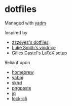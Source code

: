 # dotfiles
Managed with [yadm](https://yadm.io/)

Inspired by
- [zzzeyez's dotfiles](https://github.com/zzzeyez/dots)
- [Luke Smith's voidrice](https://github.com/LukeSmithxyz/voidrice)
- [Gilles Castel's LaTeX setup](https://github.com/gillescastel/latex-snippets)

Reliant upon
- [homebrew](https://brew.sh/)
- [yabai](https://github.com/koekeishiya/yabai)
- [skhd](https://github.com/koekeishiya/skhd)
- [pngpaste](https://github.com/jcsalterego/pngpaste)
- [jq](https://github.com/stedolan/jq)
- [lock-cli](https://github.com/sindresorhus/lock-cli)
